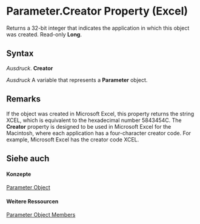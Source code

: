 
# Parameter.Creator Property (Excel)

Returns a 32-bit integer that indicates the application in which this object was created. Read-only  **Long**.


## Syntax

 _Ausdruck_. **Creator**

 _Ausdruck_ A variable that represents a **Parameter** object.


## Remarks

If the object was created in Microsoft Excel, this property returns the string XCEL, which is equivalent to the hexadecimal number 5843454C. The  **Creator** property is designed to be used in Microsoft Excel for the Macintosh, where each application has a four-character creator code. For example, Microsoft Excel has the creator code XCEL.


## Siehe auch


#### Konzepte


[Parameter Object](2a30f4ef-2cae-c96d-4480-3ba55fa871e8.md)
#### Weitere Ressourcen


[Parameter Object Members](http://msdn.microsoft.com/library/1aca4dc1-3a5c-1933-311c-7b96e4dd37e3%28Office.15%29.aspx)